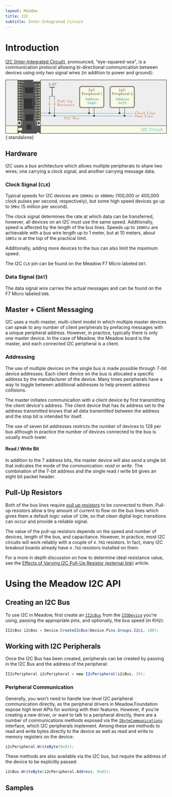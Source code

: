 ```yaml
---
layout: Meadow
title: I2C
subtitle: Inter-Integrated Circuit
---
```


# Introduction

[I2C (Inter-Integrated Circuit)](https://en.wikipedia.org/wiki/I%C2%B2C), pronounced, "eye-squared-sea", is a communication protocol allowing bi-directional communication between devices using only two signal wires (in addition to power and ground): 

![](I2C_Circuit.svg){:standalone}

## Hardware

I2C uses a _bus_ architecture which allows multiple peripherals to share two wires; one carrying a clock signal, and another carrying message data.

### Clock Signal (`CLK`)

Typical speeds for I2C devices are `100KHz` or `400KHz` (100,000 or 400,000 clock pulses per second, respectively), but some high speed devices go up to `5MHz` (5 million per second).

The clock signal determines the rate at which data can be transferred, however, all devices on an I2C must use the same speed. Additionally, speed is affected by the length of the bus lines. Speeds up to `100Khz` are achievable with a bus wire length up to 1 meter, but at 10 meters, about `10Khz` is at the top of the practical limit.

Additionally, adding more devices to the bus can also limit the maximum speed.

The I2C `CLK` pin can be found on the Meadow F7 Micro labeled `D07`.

### Data Signal (`DAT`)

The data signal wire carries the actual messages and can be found on the F7 Micro labeled `D06`.

## Master + Client Messaging

I2C uses a multi-master, multi-client model in which multiple master devices can speak to any number of client peripherals by prefacing messages with a unique peripheral address. However, in practice, typically there is only one master device. In the case of Meadow, the Meadow board is the master, and each connected I2C peripheral is a client.

### Addressing

The use of multiple devices on the single bus is made possible through 7-bit device addresses. Each client device on the bus is allocated a specific address by the manufacturer of the device. Many times peripherals have a way to toggle between additional addresses to help prevent address collisions.

The master initiates communication with a client device by first transmitting the client device's address. The client device that has its address set to the address transmitted knows that all data transmitted between the address and the stop bit is intended for itself.

The use of seven bit addresses restricts the number of devices to 128 per bus although in practice the number of devices connected to the bus is usually much lower.

#### Read / Write Bit

In addition to the 7 address bits, the master device will also send a single bit that indicates the mode of the communication: _read_ or _write_. The combination of the 7-bit address and the single read / write bit gives an eight bit packet header.

## Pull-Up Resistors

Both of the bus lines require [pull up resistors](http://127.0.0.1:4002/Hardware/Tutorials/Electronics/Part4/PullUp_PullDown_Resistors/) to be connected to them. Pull-up resistors allow a tiny amount of current to flow on the bus lines which gives them a default logic value of `1`/`ON`, so that clean digital logic transitions can occur and provide a reliable signal.

The value of the pull-up resistors depends on the speed and number of devices, length of the bus, and capacitance. However, in practice, most I2C circuits will work reliably with a couple of `4.7KΩ` resistors. In fact, many I2C breakout boards already have `4.7kΩ` resistors installed on them.

For a more in depth discussion on how to determine ideal resistance value, see the [Effects of Varying I2C Pull-Up Resistor (external link)](http://dsscircuits.com/articles/effects-of-varying-i2c-pull-up-resistors) article.

# Using the Meadow I2C API

## Creating an I2C Bus

To use I2C in Meadow, first create an [`II2cBus`](/docs/api/Meadow/Meadow.Hardware.II2cBus.html) from the [`IIODevice`](/docs/api/Meadow/Meadow.Hardware.IIODevice.html) you're using, passing the appropriate pins, and optionally, the bus speed (in KHz):

```csharp
II2cBus i2cBus = Device.CreateI2cBus(Device.Pins.Groups.I2c1, 100);
```

## Working with I2C Peripherals

Once the I2C Bus has been created, peripherals can be created by passing in the I2C Bus and the address of the peripheral:

```csharp
II2cPeripheral i2cPeripheral = new I2cPeripheral(i2cBus, 39);
```

### Peripheral Communication

Generally, you won't need to handle low-level I2C peripheral communication directly, as the peripheral drivers in Meadow.Foundation expose high level APIs for working with their features. However, if you're creating a new driver, or want to talk to a peripheral directly, there are a number of communications methods exposed via the [`IByteCommunications`](/docs/api/Meadow/Meadow.Hardware.IByteCommunications.html) interface, which I2C peripherals implement. Among these are methods to read and write bytes directly to the device as well as read and write to memory registers on the device:

```csharp
i2cPeripheral.WriteByte(0x01);
```

These methods are also available via the I2C bus, but require the address of the device to be explicitly passed:

```csharp
i2cBus.WriteByte(i2cPeripheral.Address, 0x01);
```

## Samples



